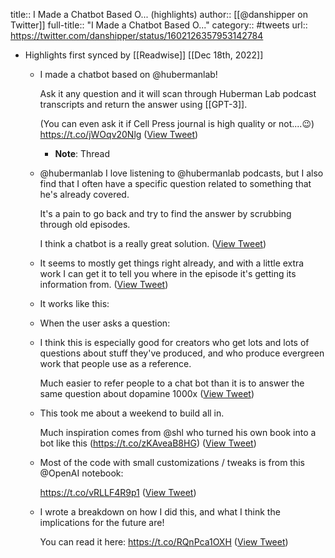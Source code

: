 title:: I Made a Chatbot Based O... (highlights)
author:: [[@danshipper on Twitter]]
full-title:: "I Made a Chatbot Based O..."
category:: #tweets
url:: https://twitter.com/danshipper/status/1602126357953142784

- Highlights first synced by [[Readwise]] [[Dec 18th, 2022]]
	- I made a chatbot based on @hubermanlab! 
	  
	  Ask it any question and it will scan through Huberman Lab podcast transcripts and return the answer using [[GPT-3]].
	  
	  (You can even ask it if Cell Press journal is high quality or not....😉) https://t.co/jWOqv20Nlg ([View Tweet](https://twitter.com/danshipper/status/1602126357953142784))
		- **Note**: Thread
	- @hubermanlab I love listening to @hubermanlab podcasts, but I also find that I often have a specific question related to something that he's already covered.
	  
	  It's a pain to go back and try to find the answer by scrubbing through old episodes. 
	  
	  I think a chatbot is a really great solution. ([View Tweet](https://twitter.com/danshipper/status/1602126723830644736))
	- It seems to mostly get things right already, and with a little extra work I can get it to tell you where in the episode it's getting its information from. ([View Tweet](https://twitter.com/danshipper/status/1602126909772636160))
	- It works like this:
	- When the user asks a question:
	- I think this is especially good for creators who get lots and lots of questions about stuff they've produced, and who produce evergreen work that people use as a reference.
	  
	  Much easier to refer people to a chat bot than it is to answer the same question about dopamine 1000x ([View Tweet](https://twitter.com/danshipper/status/1602129345467875330))
	- This took me about a weekend to build all in. 
	  
	  Much inspiration comes from @shl who turned his own book into a bot like this (https://t.co/zKAveaB8HG) ([View Tweet](https://twitter.com/danshipper/status/1602129823823970305))
	- Most of the code with small customizations / tweaks is from this @OpenAI notebook:
	  
	  https://t.co/vRLLF4R9p1 ([View Tweet](https://twitter.com/danshipper/status/1602130045715288070))
	- I wrote a breakdown on how I did this, and what I think the implications for the future are! 
	  
	  You can read it here: https://t.co/RQnPca1OXH ([View Tweet](https://twitter.com/danshipper/status/1603782905108389888))